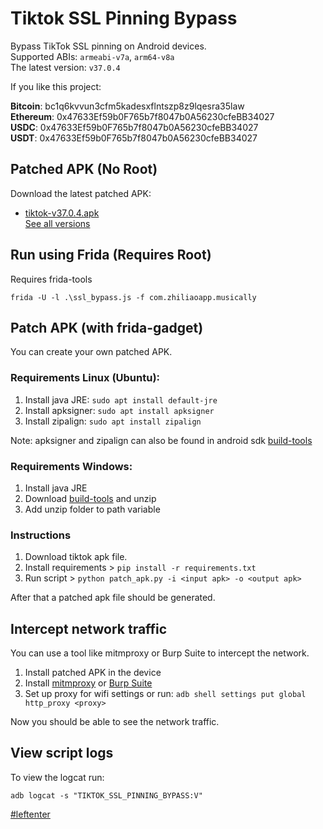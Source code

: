 # Tiktok SSL Pinning Bypass

Bypass TikTok SSL pinning on Android devices.  
Supported ABIs: `armeabi-v7a`, `arm64-v8a`  
The latest version: `v37.0.4`

If you like this project:  

**Bitcoin**: bc1q6kvvun3cfm5kadesxflntszp8z9lqesra35law  
**Ethereum**: 0x47633Ef59b0F765b7f8047b0A56230cfeBB34027  
**USDC**: 0x47633Ef59b0F765b7f8047b0A56230cfeBB34027  
**USDT**: 0x47633Ef59b0F765b7f8047b0A56230cfeBB34027  

## Patched APK (No Root)

Download the latest patched APK: 
+ [tiktok-v37.0.4.apk](https://github.com/Eltion/Tiktok-SSL-Pinning-Bypass/releases/download/v37.0.4/tiktok-v37.0.4.apk)  
[See all versions](https://github.com/Eltion/Tiktok-SSL-Pinning-Bypass/releases/)

## Run using Frida (Requires Root)

Requires frida-tools
```
frida -U -l .\ssl_bypass.js -f com.zhiliaoapp.musically
```

## Patch APK (with frida-gadget)

You can create your own patched APK. 

### Requirements Linux (Ubuntu):
1. Install java JRE: `sudo apt install default-jre`
2. Install apksigner: `sudo apt install apksigner`
3. Install zipalign: `sudo apt install zipalign`  

Note: apksigner and zipalign can also be found in android sdk [build-tools](https://dl.google.com/android/repository/build-tools_r30.0.1-linux.zip)

### Requirements Windows:
1. Install java JRE
2. Download [build-tools](https://dl.google.com/android/repository/build-tools_r30.0.1-windows.zip) and unzip
3. Add unzip folder to path variable


### Instructions

1. Download tiktok apk file.
2. Install requirements > `pip install -r requirements.txt`
3. Run script > `python patch_apk.py -i <input apk> -o <output apk>`

After that a patched apk file should be generated.

## Intercept network traffic

You can use a tool like mitmproxy or Burp Suite to intercept the network.

1. Install patched APK in the device
2. Install [mitmproxy](https://mitmproxy.org/) or [Burp Suite](https://portswigger.net/burp)
3. Set up proxy for wifi settings or run: `adb shell settings put global http_proxy <proxy>`

Now you should be able to see the network traffic.

## View script logs
To view the logcat run:
```
adb logcat -s "TIKTOK_SSL_PINNING_BYPASS:V"
```

[#leftenter](#leftenter)
